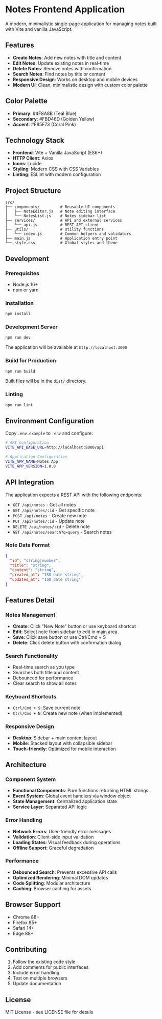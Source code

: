 # Notes Frontend Application

A modern, minimalistic single-page application for managing notes built with Vite and vanilla JavaScript.

## Features

- **Create Notes**: Add new notes with title and content
- **Edit Notes**: Update existing notes in real-time
- **Delete Notes**: Remove notes with confirmation
- **Search Notes**: Find notes by title or content
- **Responsive Design**: Works on desktop and mobile devices
- **Modern UI**: Clean, minimalistic design with custom color palette

## Color Palette

- **Primary**: #4F8A8B (Teal Blue)
- **Secondary**: #FBD46D (Golden Yellow)  
- **Accent**: #F85F73 (Coral Pink)

## Technology Stack

- **Frontend**: Vite + Vanilla JavaScript (ES6+)
- **HTTP Client**: Axios
- **Icons**: Lucide
- **Styling**: Modern CSS with CSS Variables
- **Linting**: ESLint with modern configuration

## Project Structure

```
src/
├── components/         # Reusable UI components
│   ├── NoteEditor.js   # Note editing interface
│   └── NotesList.js    # Notes sidebar list
├── services/           # API and external services
│   └── api.js          # REST API client
├── utils/              # Utility functions
│   └── index.js        # Common helpers and validators
├── main.js             # Application entry point
└── style.css           # Global styles and theme
```

## Development

### Prerequisites

- Node.js 16+ 
- npm or yarn

### Installation

```bash
npm install
```

### Development Server

```bash
npm run dev
```

The application will be available at `http://localhost:3000`

### Build for Production

```bash
npm run build
```

Built files will be in the `dist/` directory.

### Linting

```bash
npm run lint
```

## Environment Configuration

Copy `.env.example` to `.env` and configure:

```bash
# API Configuration
VITE_API_BASE_URL=http://localhost:8000/api

# Application Configuration  
VITE_APP_NAME=Notes App
VITE_APP_VERSION=1.0.0
```

## API Integration

The application expects a REST API with the following endpoints:

- `GET /api/notes` - Get all notes
- `GET /api/notes/:id` - Get specific note
- `POST /api/notes` - Create new note
- `PUT /api/notes/:id` - Update note
- `DELETE /api/notes/:id` - Delete note
- `GET /api/notes/search?q=query` - Search notes

### Note Data Format

```json
{
  "id": "string|number",
  "title": "string",
  "content": "string", 
  "created_at": "ISO date string",
  "updated_at": "ISO date string"
}
```

## Features Detail

### Notes Management
- **Create**: Click "New Note" button or use keyboard shortcut
- **Edit**: Select note from sidebar to edit in main area
- **Save**: Click save button or use Ctrl/Cmd + S
- **Delete**: Click delete button with confirmation dialog

### Search Functionality
- Real-time search as you type
- Searches both title and content
- Debounced for performance
- Clear search to show all notes

### Keyboard Shortcuts
- `Ctrl/Cmd + S`: Save current note
- `Ctrl/Cmd + N`: Create new note (when implemented)

### Responsive Design
- **Desktop**: Sidebar + main content layout
- **Mobile**: Stacked layout with collapsible sidebar
- **Touch-friendly**: Optimized for mobile interaction

## Architecture

### Component System
- **Functional Components**: Pure functions returning HTML strings
- **Event System**: Global event handlers via window object
- **State Management**: Centralized application state
- **Service Layer**: Separated API logic

### Error Handling
- **Network Errors**: User-friendly error messages
- **Validation**: Client-side input validation
- **Loading States**: Visual feedback during operations
- **Offline Support**: Graceful degradation

### Performance
- **Debounced Search**: Prevents excessive API calls
- **Optimized Rendering**: Minimal DOM updates
- **Code Splitting**: Modular architecture
- **Caching**: Browser caching for assets

## Browser Support

- Chrome 88+
- Firefox 85+
- Safari 14+
- Edge 88+

## Contributing

1. Follow the existing code style
2. Add comments for public interfaces
3. Include error handling
4. Test on multiple browsers
5. Update documentation

## License

MIT License - see LICENSE file for details
